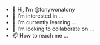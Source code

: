 - 👋 Hi, I’m @tonywonatony
- 👀 I’m interested in ...
- 🌱 I’m currently learning ...
- 💞️ I’m looking to collaborate on ...
- 📫 How to reach me ...

<!---
tonywonatony/tonywonatony is a ✨ special ✨ repository because its `README.md` (this file) appears on your GitHub profile.
You can click the Preview link to take a look at your changes.
--->
